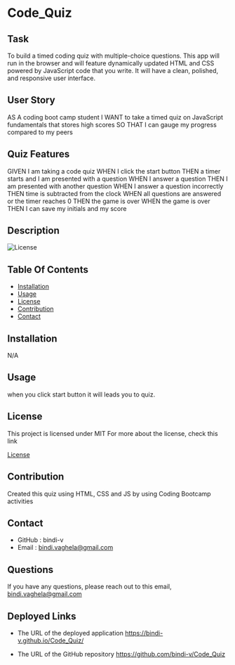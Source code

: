 # Code_Quiz

## Task

To build a timed coding quiz with multiple-choice questions. This app will run in the browser and will feature dynamically updated HTML and CSS powered by JavaScript code that you write. It will have a clean, polished, and responsive user interface.

## User Story

AS A coding boot camp student
I WANT to take a timed quiz on JavaScript fundamentals that stores high scores
SO THAT I can gauge my progress compared to my peers

## Quiz Features

GIVEN I am taking a code quiz
WHEN I click the start button
THEN a timer starts and I am presented with a question
WHEN I answer a question
THEN I am presented with another question
WHEN I answer a question incorrectly
THEN time is subtracted from the clock
WHEN all questions are answered or the timer reaches 0
THEN the game is over
WHEN the game is over
THEN I can save my initials and my score

## Description

 ![License](https://img.shields.io/badge/License-MIT-yellow)

## Table Of Contents

- [Installation](#installation)
- [Usage](#usage)
- [License](#license)
- [Contribution](#contribution)
- [Contact](#contact)
    
## Installation 
   N/A
## Usage

 when you click start button it will leads you to quiz.

## License

This project is licensed under
 MIT
For more about the license, check this link

[License](https://opensource.org/licenses/MIT)

## Contribution
Created this quiz using HTML, CSS and JS by using Coding Bootcamp activities
## Contact

* GitHub : bindi-v
* Email : bindi.vaghela@gmail.com
    
## Questions

If you have any questions, please reach out to this email,
 bindi.vaghela@gmail.com

## Deployed Links

* The URL of the deployed application
https://bindi-v.github.io/Code_Quiz/

* The URL of the GitHub repository 
https://github.com/bindi-v/Code_Quiz
